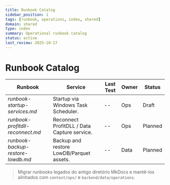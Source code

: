 ```yaml
---
title: Runbook Catalog
sidebar_position: 1
tags: [runbook, operations, index, shared]
domain: shared
type: index
summary: Operational runbook catalog
status: active
last_review: 2025-10-17
---
```


# Runbook Catalog

| Runbook | Service | Last Test | Owner | Status |
|---------|---------|-----------|-------|--------|
| _runbook-startup-services.md_ | Startup via Windows Task Scheduler. | -- | Ops | Draft |
| _runbook-profitdll-reconnect.md_ | Reconnect ProfitDLL / Data Capture service. | -- | Ops | Planned |
| _runbook-backup-restore-lowdb.md_ | Backup and restore LowDB/Parquet assets. | -- | Data | Planned |

> Migrar runbooks legados do antigo diretório MkDocs e mantê-los alinhados com `context/ops/` e `backend/data/operations`.
